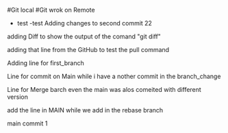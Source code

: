 #Git local
#Git wrok on Remote


- test 
-test
Adding changes to second commit 22

adding Diff to show the output of the comand "git diff"

adding that line from the GitHub to test the pull command

Adding line for first_branch

Line for commit on Main while i have a nother commit in the branch_change

Line for Merge barch even the main was alos comeited with different version

add the line in MAIN while we add in the rebase branch

main commit 1
